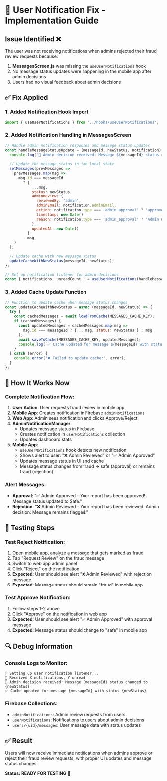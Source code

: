 # 🔔 User Notification Fix - Implementation Guide

## Issue Identified ❌
The user was not receiving notifications when admins rejected their fraud review requests because:
1. **MessagesScreen.js** was missing the `useUserNotifications` hook
2. No message status updates were happening in the mobile app after admin decisions
3. Users had no visual feedback about admin decisions

## ✅ Fix Applied

### 1. Added Notification Hook Import
```javascript
import { useUserNotifications } from '../hooks/useUserNotifications';
```

### 2. Added Notification Handling in MessagesScreen
```javascript
// Handle admin notification responses and message status updates
const handleMessageStatusUpdate = (messageId, newStatus, notification) => {
  console.log(`🔔 Admin decision received: Message ${messageId} status changed to ${newStatus}`);
  
  // Update the message status in the local state
  setMessages(prevMessages => 
    prevMessages.map(msg => 
      msg.id === messageId 
        ? { 
            ...msg, 
            status: newStatus,
            adminReview: {
              reviewedBy: 'admin',
              adminEmail: notification.adminEmail,
              action: notification.type === 'admin_approval' ? 'approved_user_request' : 'rejected_user_request',
              timestamp: new Date(),
              reason: notification.type === 'admin_approval' ? 'Admin marked as safe' : 'Admin confirmed as fraud'
            },
            updatedAt: new Date()
          } 
        : msg
    )
  );

  // Update cache with new message status
  updateCacheWithNewStatus(messageId, newStatus);
};

// Set up notification listener for admin decisions
const { notifications, unreadCount } = useUserNotifications(handleMessageStatusUpdate);
```

### 3. Added Cache Update Function
```javascript
// Function to update cache when message status changes
const updateCacheWithNewStatus = async (messageId, newStatus) => {
  try {
    const cachedMessages = await loadFromCache(MESSAGES_CACHE_KEY);
    if (cachedMessages) {
      const updatedMessages = cachedMessages.map(msg => 
        msg.id === messageId ? { ...msg, status: newStatus } : msg
      );
      await saveToCache(MESSAGES_CACHE_KEY, updatedMessages);
      console.log(`✅ Cache updated for message ${messageId} with status ${newStatus}`);
    }
  } catch (error) {
    console.error('❌ Failed to update cache:', error);
  }
};
```

## 📱 How It Works Now

### Complete Notification Flow:
1. **User Action**: User requests fraud review in mobile app
2. **Mobile App**: Creates notification in Firebase `adminNotifications`
3. **Web App**: Admin sees notification and clicks Approve/Reject
4. **AdminNotificationManager**: 
   - Updates message status in Firebase
   - Creates notification in `userNotifications` collection
   - Updates dashboard stats
5. **Mobile App**: 
   - `useUserNotifications` hook detects new notification
   - Shows alert to user: "❌ Admin Reviewed" or "✅ Admin Approved"
   - Updates message status in UI and cache
   - Message status changes from fraud → safe (approval) or remains fraud (rejection)

### Alert Messages:
- **Approval**: "✅ Admin Approved - Your report has been approved! Message status updated to Safe."
- **Rejection**: "❌ Admin Reviewed - Your report has been reviewed. Admin decision: Message remains flagged."

## 🧪 Testing Steps

### Test Reject Notification:
1. Open mobile app, analyze a message that gets marked as fraud
2. Tap "Request Review" on the fraud message
3. Switch to web app admin panel
4. Click "Reject" on the notification
5. **Expected**: User should see alert "❌ Admin Reviewed" with rejection message
6. **Expected**: Message status should remain "fraud" in mobile app

### Test Approve Notification:
1. Follow steps 1-2 above
2. Click "Approve" on the notification in web app
3. **Expected**: User should see alert "✅ Admin Approved" with approval message
4. **Expected**: Message status should change to "safe" in mobile app

## 🔍 Debug Information

### Console Logs to Monitor:
```
🔔 Setting up user notification listener...
🔔 Received X notifications, Y unread
🔔 Admin decision received: Message {messageId} status changed to {newStatus}
✅ Cache updated for message {messageId} with status {newStatus}
```

### Firebase Collections:
- `adminNotifications`: Admin review requests from users
- `userNotifications`: Notifications to users about admin decisions
- `users/{uid}/messages`: User message data with status updates

## ✅ Result
Users will now receive immediate notifications when admins approve or reject their fraud review requests, with proper UI updates and message status changes.

**Status: READY FOR TESTING** 🚀
